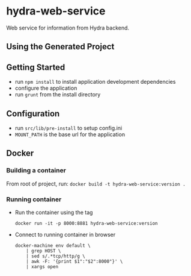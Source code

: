 hydra-web-service
==============

Web service for information from Hydra backend.


Using the Generated Project
---------------------------

## Getting Started
- run `npm install` to install application development dependencies
- configure the application
- run `grunt` from the install directory

## Configuration
- run `src/lib/pre-install` to setup config.ini
- `MOUNT_PATH` is the base url for the application


## Docker

### Building a container

From root of project, run:
    ```
    docker build -t hydra-web-service:version .
    ```

### Running container

- Run the container using the tag
    ```
    docker run -it -p 8000:8881 hydra-web-service:version
    ```

- Connect to running container in browser
    ```
    docker-machine env default \
        | grep HOST \
        | sed s/.*tcp/http/g \
        | awk -F: '{print $1":"$2":8000"}' \
        | xargs open
    ```
